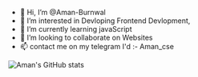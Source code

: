 - 👋 Hi, I’m @Aman-Burnwal
- 👀 I’m interested in Devloping Frontend Devlopment, 
- 🌱 I’m currently learning javaScript
- 💞️ I’m looking to collaborate on Websites
- 📫 contact me on my telegram I'd :- Aman_cse



![Aman's GitHub stats](https://github-readme-stats.vercel.app/api?username=Aman-Burnwal&show_icons=true&theme=radical)



<!---
Aman-Burnwal/Aman-Burnwal is a ✨ special ✨ repository because its `README.md` (this file) appears on your GitHub profile.
You can click the Preview link to take a look at your changes.
--->
